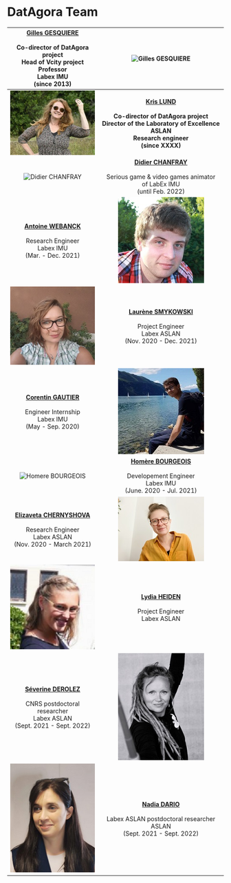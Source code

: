 # DatAgora Team


| **[Gilles GESQUIERE]()** <br><br>Co-director of DatAgora project <br>Head of Vcity project <br>Professor<br> Labex IMU <br> (since 2013)| ![Gilles GESQUIERE](FICHIER#center)|
| :-----: | :---:|
|![Kris LUND](KLU.jpg#center)| **[Kris LUND](http://www.icar.cnrs.fr/membre/klund/ ) <br><br>Co-director of DatAgora project <br> Director of the Laboratory of Excellence ASLAN <br>Research engineer <br> (since XXXX)**
|![Didier CHANFRAY](FICHIER#center)| **[Didier CHANFRAY]()** <br><br>Serious game & video games animator <br>of LabEx IMU <br>(until Feb. 2022)|
| **[Antoine WEBANCK](http://webanck.fr/)** <br><br>Research Engineer <br> Labex IMU <br>(Mar. - Dec. 2021)| ![Antoine WEBANCK](AWE.jpg#center)|
|![Laurene SMYKOWSKI](LSM.jpg#center)| **[Laurène SMYKOWSKI](https://www.linkedin.com/in/laurene-smykowski-552a05a8/)** <br><br>Project Engineer <br>Labex ASLAN <br>(Nov. 2020 - Dec. 2021) |
|**[Corentin GAUTIER](https://github.com/CorentinGaut)** <br><br>Engineer Internship <br> Labex IMU<br>(May - Sep. 2020)| ![CorentinGAUTIER](CGA.jpg#center)|
|![Homere BOURGEOIS](FICHIER#center)| **[Homère BOURGEOIS]()** <br><br>Developement Engineer <br> Labex IMU<br>(June. 2020 - Jul. 2021)|
|**[Elizaveta CHERNYSHOVA](https://www.linkedin.com/in/echernys/)** <br><br>Research Engineer <br> Labex ASLAN <br> (Nov. 2020 - March 2021) |![Elizaveta CHERNYSHOVA](ECH.jpg#center)|
![Lydia HEIDEN](LHE.jpg#center)|**[Lydia HEIDEN](http://www.icar.cnrs.fr/membre/lheiden/)** <br><br>Project Engineer <br> Labex ASLAN|
|**[Séverine DEROLEZ](https://www.linkedin.com/in/s%C3%A9verine-derolez-494852129/)** <br><br>CNRS postdoctoral researcher<br> Labex ASLAN <br> (Sept. 2021 - Sept. 2022) |![Séverine DEROLEZ](SDE.jpg#center)|
|![Nadia DARIO](NDA.jpeg#center)|**[Nadia DARIO](https://www.researchgate.net/profile/Nadia-Dario-2)** <br><br>Labex ASLAN postdoctoral researcher<br> ASLAN <br> (Sept. 2021 - Sept. 2022) |
